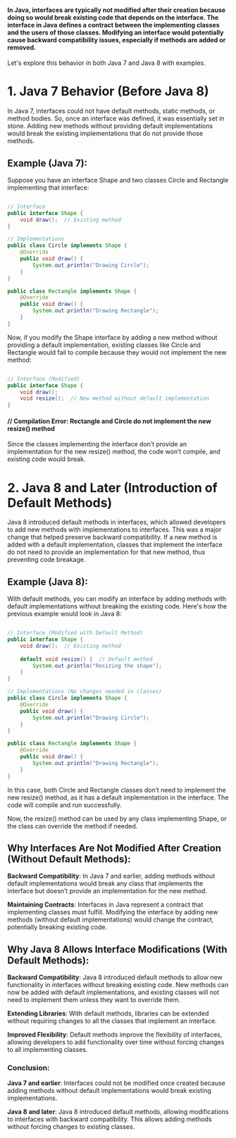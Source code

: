#### In Java, interfaces are typically not modified after their creation because doing so would break existing code that depends on the interface. The interface in Java defines a contract between the implementing classes and the users of those classes. Modifying an interface would potentially cause backward compatibility issues, especially if methods are added or removed.

Let's explore this behavior in both Java 7 and Java 8 with examples.

# 1. Java 7 Behavior (Before Java 8)
In Java 7, interfaces could not have default methods, static methods, or method bodies. So, once an interface was defined, it was essentially set in stone. Adding new methods without providing default implementations would break the existing implementations that do not provide those methods.

## Example (Java 7):
Suppose you have an interface Shape and two classes Circle and Rectangle implementing that interface:

```java

// Interface
public interface Shape {
    void draw();  // Existing method
}

// Implementations
public class Circle implements Shape {
    @Override
    public void draw() {
        System.out.println("Drawing Circle");
    }
}

public class Rectangle implements Shape {
    @Override
    public void draw() {
        System.out.println("Drawing Rectangle");
    }
}
```
Now, if you modify the Shape interface by adding a new method without providing a default implementation, existing classes like Circle and Rectangle would fail to compile because they would not implement the new method:

```java

// Interface (Modified)
public interface Shape {
    void draw();
    void resize();  // New method without default implementation
}
```
#### // Compilation Error: Rectangle and Circle do not implement the new resize() method
Since the classes implementing the interface don’t provide an implementation for the new resize() method, the code won’t compile, and existing code would break.

# 2. Java 8 and Later (Introduction of Default Methods)
Java 8 introduced default methods in interfaces, which allowed developers to add new methods with implementations to interfaces. This was a major change that helped preserve backward compatibility. If a new method is added with a default implementation, classes that implement the interface do not need to provide an implementation for that new method, thus preventing code breakage.

## Example (Java 8):
With default methods, you can modify an interface by adding methods with default implementations without breaking the existing code. Here's how the previous example would look in Java 8:

```java

// Interface (Modified with Default Method)
public interface Shape {
    void draw();  // Existing method
    
    default void resize() {  // Default method
        System.out.println("Resizing the shape");
    }
}

// Implementations (No changes needed in classes)
public class Circle implements Shape {
    @Override
    public void draw() {
        System.out.println("Drawing Circle");
    }
}

public class Rectangle implements Shape {
    @Override
    public void draw() {
        System.out.println("Drawing Rectangle");
    }
}
```
In this case, both Circle and Rectangle classes don’t need to implement the new resize() method, as it has a default implementation in the interface. The code will compile and run successfully.


Now, the resize() method can be used by any class implementing Shape, or the class can override the method if needed.

## Why Interfaces Are Not Modified After Creation (Without Default Methods):

**Backward Compatibility**: In Java 7 and earlier, adding methods without default implementations would break any class that implements the interface but doesn’t provide an implementation for the new method.

**Maintaining Contracts**: Interfaces in Java represent a contract that implementing classes must fulfill. Modifying the interface by adding new methods (without default implementations) would change the contract, potentially breaking existing code.

## Why Java 8 Allows Interface Modifications (With Default Methods):

**Backward Compatibility**: Java 8 introduced default methods to allow new functionality in interfaces without breaking existing code. New methods can now be added with default implementations, and existing classes will not need to implement them unless they want to override them.

**Extending Libraries**: With default methods, libraries can be extended without requiring changes to all the classes that implement an interface.

**Improved Flexibility**: Default methods improve the flexibility of interfaces, allowing developers to add functionality over time without forcing changes to all implementing classes.

### Conclusion:
**Java 7 and earlier**: Interfaces could not be modified once created because adding methods without default implementations would break existing implementations.

**Java 8 and later**: Java 8 introduced default methods, allowing modifications to interfaces with backward compatibility. This allows adding methods without forcing changes to existing classes.
